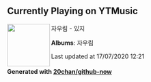 ## Currently Playing on YTMusic

[<img align="left" width="100" src="https://lh3.googleusercontent.com/e8gMid5aTcJiSyHegEXfH9Lb1g8G9g7pSBPjnX8NuveenWFgwAJIgEpt_m2-A1wJW5ac0GngSEbI9aj4">](https://music.youtube.com/channel/UCbypb9u1bZaH7N2_h5cMLuw)

자우림 - 있지

**Albums**: 자우림

Last updated at 17/07/2020 12:21

#### Generated with [20chan/github-now](https://github.com/20chan/github-now)


<!--
**20chan/20chan** is a ✨ _special_ ✨ repository because its `README.md` (this file) appears on your GitHub profile.

Here are some ideas to get you started:

- 🔭 I’m currently working on ...
- 🌱 I’m currently learning ...
- 👯 I’m looking to collaborate on ...
- 🤔 I’m looking for help with ...
- 💬 Ask me about ...
- 📫 How to reach me: ...
- 😄 Pronouns: ...
- ⚡ Fun fact: ...
-->
